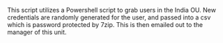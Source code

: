 This script utilizes a Powershell script to grab users in the India OU. New credentials are randomly generated for the user, and passed into a csv which is password protected by 7zip. This is then emailed out to the manager of this unit.
